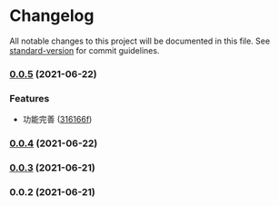 # Changelog

All notable changes to this project will be documented in this file. See [standard-version](https://github.com/conventional-changelog/standard-version) for commit guidelines.

### [0.0.5](https://github.com/BWrong/vue-vditor/compare/v0.0.4...v0.0.5) (2021-06-22)


### Features

* 功能完善 ([316166f](https://github.com/BWrong/vue-vditor/commit/316166fa99e01ccb3236c780a8c6654a1fe1a78f))

### [0.0.4](https://github.com/BWrong/vue-vditor/compare/v0.0.3...v0.0.4) (2021-06-22)

### [0.0.3](https://github.com/BWrong/vue-vditor/compare/v0.0.2...v0.0.3) (2021-06-21)

### 0.0.2 (2021-06-21)
